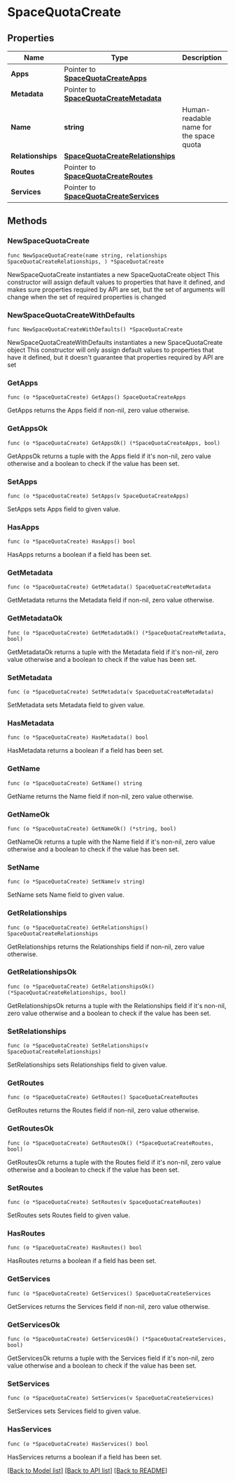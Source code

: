 # SpaceQuotaCreate

## Properties

Name | Type | Description | Notes
------------ | ------------- | ------------- | -------------
**Apps** | Pointer to [**SpaceQuotaCreateApps**](SpaceQuotaCreateApps.md) |  | [optional] 
**Metadata** | Pointer to [**SpaceQuotaCreateMetadata**](SpaceQuotaCreateMetadata.md) |  | [optional] 
**Name** | **string** | Human-readable name for the space quota | 
**Relationships** | [**SpaceQuotaCreateRelationships**](SpaceQuotaCreateRelationships.md) |  | 
**Routes** | Pointer to [**SpaceQuotaCreateRoutes**](SpaceQuotaCreateRoutes.md) |  | [optional] 
**Services** | Pointer to [**SpaceQuotaCreateServices**](SpaceQuotaCreateServices.md) |  | [optional] 

## Methods

### NewSpaceQuotaCreate

`func NewSpaceQuotaCreate(name string, relationships SpaceQuotaCreateRelationships, ) *SpaceQuotaCreate`

NewSpaceQuotaCreate instantiates a new SpaceQuotaCreate object
This constructor will assign default values to properties that have it defined,
and makes sure properties required by API are set, but the set of arguments
will change when the set of required properties is changed

### NewSpaceQuotaCreateWithDefaults

`func NewSpaceQuotaCreateWithDefaults() *SpaceQuotaCreate`

NewSpaceQuotaCreateWithDefaults instantiates a new SpaceQuotaCreate object
This constructor will only assign default values to properties that have it defined,
but it doesn't guarantee that properties required by API are set

### GetApps

`func (o *SpaceQuotaCreate) GetApps() SpaceQuotaCreateApps`

GetApps returns the Apps field if non-nil, zero value otherwise.

### GetAppsOk

`func (o *SpaceQuotaCreate) GetAppsOk() (*SpaceQuotaCreateApps, bool)`

GetAppsOk returns a tuple with the Apps field if it's non-nil, zero value otherwise
and a boolean to check if the value has been set.

### SetApps

`func (o *SpaceQuotaCreate) SetApps(v SpaceQuotaCreateApps)`

SetApps sets Apps field to given value.

### HasApps

`func (o *SpaceQuotaCreate) HasApps() bool`

HasApps returns a boolean if a field has been set.

### GetMetadata

`func (o *SpaceQuotaCreate) GetMetadata() SpaceQuotaCreateMetadata`

GetMetadata returns the Metadata field if non-nil, zero value otherwise.

### GetMetadataOk

`func (o *SpaceQuotaCreate) GetMetadataOk() (*SpaceQuotaCreateMetadata, bool)`

GetMetadataOk returns a tuple with the Metadata field if it's non-nil, zero value otherwise
and a boolean to check if the value has been set.

### SetMetadata

`func (o *SpaceQuotaCreate) SetMetadata(v SpaceQuotaCreateMetadata)`

SetMetadata sets Metadata field to given value.

### HasMetadata

`func (o *SpaceQuotaCreate) HasMetadata() bool`

HasMetadata returns a boolean if a field has been set.

### GetName

`func (o *SpaceQuotaCreate) GetName() string`

GetName returns the Name field if non-nil, zero value otherwise.

### GetNameOk

`func (o *SpaceQuotaCreate) GetNameOk() (*string, bool)`

GetNameOk returns a tuple with the Name field if it's non-nil, zero value otherwise
and a boolean to check if the value has been set.

### SetName

`func (o *SpaceQuotaCreate) SetName(v string)`

SetName sets Name field to given value.


### GetRelationships

`func (o *SpaceQuotaCreate) GetRelationships() SpaceQuotaCreateRelationships`

GetRelationships returns the Relationships field if non-nil, zero value otherwise.

### GetRelationshipsOk

`func (o *SpaceQuotaCreate) GetRelationshipsOk() (*SpaceQuotaCreateRelationships, bool)`

GetRelationshipsOk returns a tuple with the Relationships field if it's non-nil, zero value otherwise
and a boolean to check if the value has been set.

### SetRelationships

`func (o *SpaceQuotaCreate) SetRelationships(v SpaceQuotaCreateRelationships)`

SetRelationships sets Relationships field to given value.


### GetRoutes

`func (o *SpaceQuotaCreate) GetRoutes() SpaceQuotaCreateRoutes`

GetRoutes returns the Routes field if non-nil, zero value otherwise.

### GetRoutesOk

`func (o *SpaceQuotaCreate) GetRoutesOk() (*SpaceQuotaCreateRoutes, bool)`

GetRoutesOk returns a tuple with the Routes field if it's non-nil, zero value otherwise
and a boolean to check if the value has been set.

### SetRoutes

`func (o *SpaceQuotaCreate) SetRoutes(v SpaceQuotaCreateRoutes)`

SetRoutes sets Routes field to given value.

### HasRoutes

`func (o *SpaceQuotaCreate) HasRoutes() bool`

HasRoutes returns a boolean if a field has been set.

### GetServices

`func (o *SpaceQuotaCreate) GetServices() SpaceQuotaCreateServices`

GetServices returns the Services field if non-nil, zero value otherwise.

### GetServicesOk

`func (o *SpaceQuotaCreate) GetServicesOk() (*SpaceQuotaCreateServices, bool)`

GetServicesOk returns a tuple with the Services field if it's non-nil, zero value otherwise
and a boolean to check if the value has been set.

### SetServices

`func (o *SpaceQuotaCreate) SetServices(v SpaceQuotaCreateServices)`

SetServices sets Services field to given value.

### HasServices

`func (o *SpaceQuotaCreate) HasServices() bool`

HasServices returns a boolean if a field has been set.


[[Back to Model list]](../README.md#documentation-for-models) [[Back to API list]](../README.md#documentation-for-api-endpoints) [[Back to README]](../README.md)


